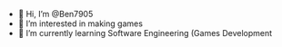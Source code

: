 - 👋 Hi, I’m @Ben7905
- 👀 I’m interested in making games
- 🌱 I’m currently learning Software Engineering (Games Development


<!---
Ben7905/Ben7905 is a ✨ special ✨ repository because its `README.md` (this file) appears on your GitHub profile.
You can click the Preview link to take a look at your changes.
--->
